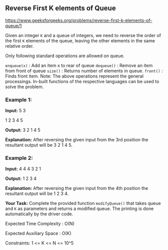 ## Reverse First K elements of Queue

https://www.geeksforgeeks.org/problems/reverse-first-k-elements-of-queue/1

Given an integer `K` and a queue of integers, we need to reverse the order of the first `K` elements of the queue, leaving the other elements in the same relative order.

Only following standard operations are allowed on queue.

`enqueue(x)` : Add an item x to rear of queue
`dequeue()` : Remove an item from front of queue
`size()` : Returns number of elements in queue.
`front()` : Finds front item.
Note: The above operations represent the general processings. In-built functions of the respective languages can be used to solve the problem.

### Example 1:

**Input:**
5 3

1 2 3 4 5


**Output:** 
3 2 1 4 5


**Explanation:** 
After reversing the given
input from the 3rd position the resultant
output will be 3 2 1 4 5.


### Example 2:

**Input:**
4 4
4 3 2 1


**Output:** 
1 2 3 4


**Explanation:** 
After reversing the given
input from the 4th position the resultant
output will be 1 2 3 4.


**Your Task:**
Complete the provided function `modifyQueue()` that takes queue and `K` as parameters and returns a modified queue. The printing is done automatically by the driver code.

Expected Time Complexity : O(N)

Expected Auxiliary Space : O(K)

Constraints:
1 <= K <= N <= 10^5
